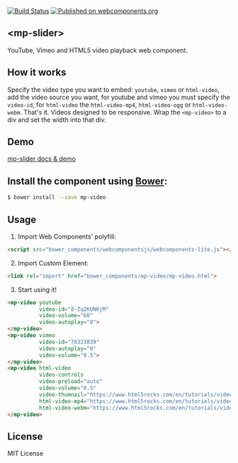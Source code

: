 [![Build Status](https://travis-ci.org/mpachnis/mp-video.svg?branch=master)](https://travis-ci.org/mpachnis/mp-video) [![Published on webcomponents.org](https://img.shields.io/badge/webcomponents.org-published-blue.svg)](https://www.webcomponents.org/element/mpachnis/mp-video)


## &lt;mp-slider&gt;

YouTube, Vimeo and HTML5 video playback web component.


## How it works

Specify the video type you want to embed: `youtube`, `vimeo` or `html-video`,
add the video source you want, for youtube and vimeo you must specify the `video-id`, for `html-video` the `html-video-mp4`, `html-video-ogg` or `html-video-webm`. That's it.
Videos designed to be responsive. Wrap the `<mp-video>` to a div and set the width into that div.


## Demo

[mp-slider docs & demo](http://minas.pachnis.com/projects/mp-video/bower_components/mp-video/)


## Install the component using [Bower](http://bower.io/):

```bash
$ bower install --save mp-video
```

## Usage

1. Import Web Components' polyfill:

```html
<script src="bower_components/webcomponentsjs/webcomponents-lite.js"></script>
```

2. Import Custom Element:

```html
<link rel="import" href="bower_components/mp-video/mp-video.html">
```

3. Start using it!

<!--
```
<custom-element-demo>
    <template>
        <script src="../webcomponentsjs/webcomponents-lite.js"></script>
        <link rel="import" href="mp-video.html">
        <next-code-block></next-code-block>
    </template>
</custom-element-demo>
```
-->

```html
<mp-video youtube
          video-id="8-Zq2KUN6jM"
          video-volume="60"
          video-autoplay="0">
</mp-video>
<mp-video vimeo
          video-id="78323839"
          video-autoplay="0"
          video-volume="0.5">
</mp-video>
<mp-video html-video
          video-controls
          video-preload="auto"
          video-volume="0.5"
          video-thumnail="https://www.html5rocks.com/en/tutorials/video/basics/poster.png"
          html-video-mp4="https://www.html5rocks.com/en/tutorials/video/basics/devstories.mp4"
          html-video-webm="https://www.html5rocks.com/en/tutorials/video/basics/devstories.webm">
</mp-video>
```

## License

MIT License
